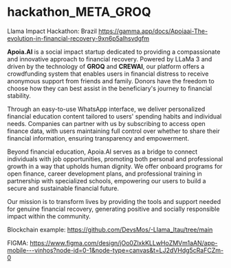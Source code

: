# hackathon_META_GROQ
Llama Impact Hackathon: Brazil
https://gamma.app/docs/Apoiaai-The-evolution-in-financial-recovery-9xn6p5alhsvdgfm

**Apoia.AI** is a social impact startup dedicated to providing a compassionate and innovative approach to financial recovery. Powered by LLaMa 3 and driven by the technology of **GROQ** and **CREWAI**, our platform offers a crowdfunding system that enables users in financial distress to receive anonymous support from friends and family. Donors have the freedom to choose how they can best assist in the beneficiary's journey to financial stability.

Through an easy-to-use WhatsApp interface, we deliver personalized financial education content tailored to users' spending habits and individual needs. Companies can partner with us by subscribing to access open finance data, with users maintaining full control over whether to share their financial information, ensuring transparency and empowerment.

Beyond financial education, Apoia.AI serves as a bridge to connect individuals with job opportunities, promoting both personal and professional growth in a way that upholds human dignity. We offer onboard programs for open finance, career development plans, and professional training in partnership with specialized schools, empowering our users to build a secure and sustainable financial future.

Our mission is to transform lives by providing the tools and support needed for genuine financial recovery, generating positive and socially responsible impact within the community.

Blockchain example: https://github.com/DevsMos/-Llama_Itau/tree/main

FIGMA: https://www.figma.com/design/jOo0ZlxkKLLwHoZMVm1aAN/app-mobile---vinhos?node-id=0-1&node-type=canvas&t=LJ2dVHdg5cRaFCZm-0
